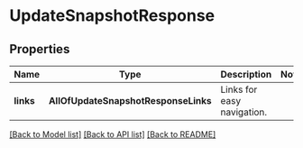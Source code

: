 # UpdateSnapshotResponse

## Properties
Name | Type | Description | Notes
------------ | ------------- | ------------- | -------------
**links** | **AllOfUpdateSnapshotResponseLinks** | Links for easy navigation. | 

[[Back to Model list]](../README.md#documentation-for-models) [[Back to API list]](../README.md#documentation-for-api-endpoints) [[Back to README]](../README.md)

